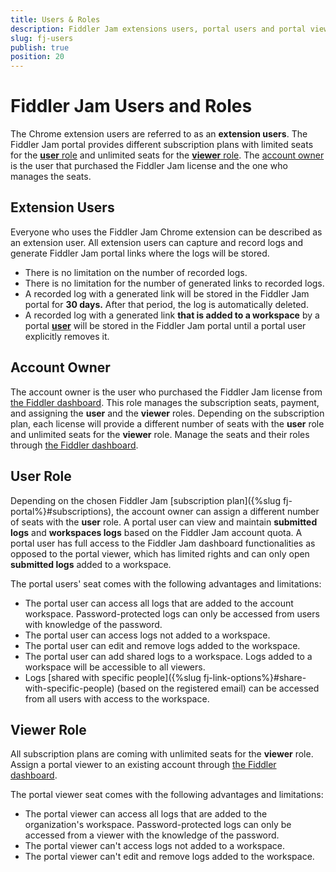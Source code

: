 ```yaml
---
title: Users & Roles
description: Fiddler Jam extensions users, portal users and portal viewers
slug: fj-users
publish: true
position: 20
---
```


# Fiddler Jam Users and Roles

The Chrome extension users are referred to as an **extension users**. The Fiddler Jam portal provides different subscription plans with limited seats for the [**user** role](#user-role) and unlimited seats for the [**viewer** role](#viewer-role). The [account owner](#account-owner) is the user that purchased the Fiddler Jam license and the one who manages the seats.

## Extension Users

Everyone who uses the Fiddler Jam Chrome extension can be described as an extension user. All extension users can capture and record logs and generate Fiddler Jam portal links where the logs will be stored.
- There is no limitation on the number of recorded logs.
- There is no limitation for the number of generated links to recorded logs.
- A recorded log with a generated link will be stored in the Fiddler Jam portal for **30 days.** After that period, the log is automatically deleted.
- A recorded log with a generated link **that is added to a workspace** by a portal [**user**](#user-role) will be stored in the Fiddler Jam portal until a portal user explicitly removes it.

## Account Owner

The account owner is the user who purchased the Fiddler Jam license from [the Fiddler dashboard](https://dashboard.getfiddler.com/). This role manages the subscription seats, payment, and assigning the **user** and the **viewer** roles. Depending on the subscription plan, each license will provide a different number of seats with the **user** role and unlimited seats for the **viewer** role. Manage the seats and their roles through [the Fiddler dashboard](https://dashboard.getfiddler.com).

## User Role

Depending on the chosen Fiddler Jam [subscription plan]({%slug fj-portal%}#subscriptions), the account owner can assign a different number of seats with the **user** role. A portal user can view and maintain **submitted logs** and **workspaces logs** based on the Fiddler Jam account quota. A portal user has full access to the Fiddler Jam dashboard functionalities as opposed to the portal viewer, which has limited rights and can only open **submitted logs** added to a workspace.

The portal users' seat comes with the following advantages and limitations:

- The portal user can access all logs that are added to the account workspace. Password-protected logs can only be accessed from users with knowledge of the password.
- The portal user can access logs not added to a workspace.
- The portal user can edit and remove logs added to the workspace.
- The portal user can add shared logs to a workspace. Logs added to a workspace will be accessible to all viewers.
- Logs [shared with specific people]({%slug fj-link-options%}#share-with-specific-people) (based on the registered email) can be accessed from all users with access to the workspace.


## Viewer Role

All subscription plans are coming with unlimited seats for the **viewer** role. Assign a portal viewer to an existing account through [the Fiddler dashboard](https://dashboard.getfiddler.com).

The portal viewer seat comes with the following advantages and limitations:

- The portal viewer can access all logs that are added to the organization's workspace. Password-protected logs can only be accessed from a viewer with the knowledge of the password.
- The portal viewer can't access logs not added to a workspace.
- The portal viewer can't edit and remove logs added to the workspace.
